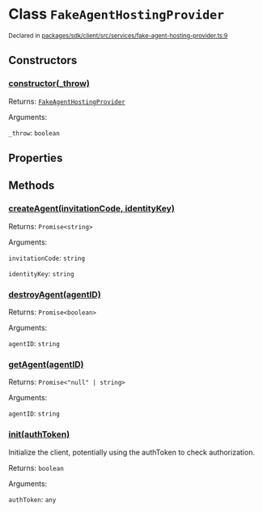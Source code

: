 # Class `FakeAgentHostingProvider`
<sub>Declared in [packages/sdk/client/src/services/fake-agent-hosting-provider.ts:9](https://github.com/dxos/dxos/blob/664e23dbe/packages/sdk/client/src/services/fake-agent-hosting-provider.ts#L9)</sub>




## Constructors
### [constructor(_throw)](https://github.com/dxos/dxos/blob/664e23dbe/packages/sdk/client/src/services/fake-agent-hosting-provider.ts#L11)




Returns: <code>[FakeAgentHostingProvider](/api/@dxos/client/classes/FakeAgentHostingProvider)</code>

Arguments: 

`_throw`: <code>boolean</code>



## Properties


## Methods
### [createAgent(invitationCode, identityKey)](https://github.com/dxos/dxos/blob/664e23dbe/packages/sdk/client/src/services/fake-agent-hosting-provider.ts#L13)




Returns: <code>Promise&lt;string&gt;</code>

Arguments: 

`invitationCode`: <code>string</code>

`identityKey`: <code>string</code>


### [destroyAgent(agentID)](https://github.com/dxos/dxos/blob/664e23dbe/packages/sdk/client/src/services/fake-agent-hosting-provider.ts#L25)




Returns: <code>Promise&lt;boolean&gt;</code>

Arguments: 

`agentID`: <code>string</code>


### [getAgent(agentID)](https://github.com/dxos/dxos/blob/664e23dbe/packages/sdk/client/src/services/fake-agent-hosting-provider.ts#L20)




Returns: <code>Promise&lt;"null" | string&gt;</code>

Arguments: 

`agentID`: <code>string</code>


### [init(authToken)](https://github.com/dxos/dxos/blob/664e23dbe/packages/sdk/client/src/services/fake-agent-hosting-provider.ts#L30)


Initialize the client, potentially using the authToken to check authorization.

Returns: <code>boolean</code>

Arguments: 

`authToken`: <code>any</code>


